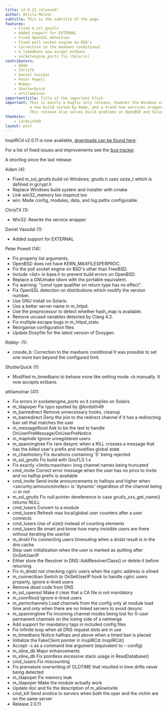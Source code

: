 ```yaml
---
title: v2.0.11 released!
author: Attila Molnar
subtitle: This is the subtitle of the page
features: 
    - Fixed m_ssl_gnutls
    - Added support for EXTERNAL
    - Fixed OpenSSL detection
    - Fixed poll socket engine on BSD's
    - Correction to the maxbans conditional
    - m_timedbans now accept extbans
    - socketengine_ports fix (Solaris)
contributors: 
    - Adam
    - ChrisTX
    - Daniel Vassdal
    - Peter Powell
    - Robby~
    - ShutterQuick
    - attilamolnar
importanttitle: Title of the important block 
important: This is mainly a bugfix only release, however the Windows version does contain major improvements, 
           a new build system by Adam, and a brand new services wrapper by ChrisTX. 
           This release also solves build problems on OpenBSD and Solaris.
thanksto:
    - lordsith49
layout: post
---
```


InspIRCd v2.0.11 is now available, [downloads can be found here](https://github.com/inspircd/inspircd/releases).

For a list of fixed issues and improvements see the [bug tracker](https://github.com/inspircd/inspircd/issues?milestone=8&state=closed).

A shortlog since the last release:

Adam (4):

  - Fixed m_ssl_gnutls build on Windows; gnutls.h uses ssize_t which is defined in gcrypt.h
  - Replace Windows build system and installer with cmake
  - Link win32_memory too inspircd too
  - win: Made config, modules, data, and log paths configurable.

ChrisTX (1):

  - Win32: Rewrite the service wrapper

Daniel Vassdal (1):

  - Added support for EXTERNAL

Peter Powell (14):

  - Fix property list arguments.
  - OpenBSD does not have KERN_MAXFILESPERPROC.
  - Fix the poll socket engine on BSD's other than FreeBSD.
  - Include &lt;list&gt; in base.h to prevent build errors on OpenBSD.
  - Replace a GNUmake idiom with the portable equivalent.
  - Fix warning: "const type qualifier on return type has no effect".
  - Fix OpenSSL detection on distributions which modify the version number.
  - Use GNU install on Solaris.
  - Use a better server name in m_httpd.
  - Use the preprocessor to detect whether hash_map is available.
  - Remove unused variables detected by Clang 4.2.
  - Fix multiple escape bugs in m_httpd_stats.
  - Reorganise configuration files
  - Update Doxyfile for the latest version of Doxygen.

Robby- (1):

  - cmode_b: Correction to the maxbans conditional     It was possible to set one more ban beyond the configured limit.

ShutterQuick (1):

  - Modified m_timedbans to behave more like setting mode +b manually.     It now accepts extbans. 

attilamolnar (41):

  - Fix errors in socketengine_ports so it compiles on Solaris
  - m_ldapoper Fix typo spotted by @lordsith49
  - m_banredirect Remove unnecessary hooks, cleanup
  - m_banredirect Deny the join to the redirect channel if it has a redirecting ban set that matches the user
  - m_messageflood Ask to be the last to handle OnUserPreMessage/OnUserPreNotice
  - m_maphide Ignore unregistered users
  - m_spanningtree Fix rare desync when a KILL crosses a message that has the killed user's prefix and modifies global state
  - m_chanhistory Fix durations containing 'S' being rejected
  - m_ssl_gnutls Fix build with GnuTLS 1.x
  - Fix exactly &lt;limits:maxchan&gt; long channel names being truncated
  - cmd_invite Correct error message when the user has no privs to invite and no halfop prefix is available
  - cmd_invite Send invite announcements to halfops and higher when &lt;security:announceinvites&gt; is 'dynamic' regardless of the channel being +i or not
  - m_ssl_gnutls Fix null pointer dereference in case gnutls_xxx_get_name() returns NULL
  - cmd_lusers Convert to a module
  - cmd_lusers Refresh max local/global user counters after a user connects
  - cmd_lusers Use of size() instead of counting elements
  - cmd_lusers Be smart and know how many invisible users are there without iterating the userlist
  - m_dnsbl Fix connecting users timeouting when a dnsbl result is in the dns cache
  - Stop user initialization when the user is marked as quitting after OnSetUserIP
  - Either store the Resolver in DNS::AddResolverClass() or delete it before returning
  - Fix m_dnsbl not checking cgiirc users when the cgiirc address is elined
  - m_connectban Switch to OnSetUserIP hook to handle cgiirc users properly, ignore e-lined users
  - Remove dead code from DNS
  - m_ssl_openssl Make it clear that a CA file is not mandatory
  - m_connflood Ignore e-lined users
  - m_permchannels Load channels from the config only at module load time and only when there are no linked servers to avoid desync
  - m_spanningtree Fix incoming channel modes being lost for 0-user permanent channels on the losing side of a netmerge
  - Add support for mandatory tags in included config files
  - Fix infinite loop when all DNS request slots are in use
  - m_timedbans Notice halfops and above when a timed ban is placed
  - Initialize the FakeClient pointer in InspIRCd::InspIRCd()
  - Accept -c as a command line argument (equivalent to --config)
  - m_xline_db Major enhancements
  - m_xline_db Fix pointless excessive stack usage in ReadDatabase()
  - cmd_lusers Fix miscounting
  - Fix premature overwriting of OLDTIME that resulted in time drifts never being detected
  - m_ldapoper Fix memory leak
  - m_ldapoper Make the module actually work
  - Update doc and fix the description of m_allowinvite
  - cmd_kill Send snotice to servers when both the oper and the victim are on the same server
  - Release 2.0.11
